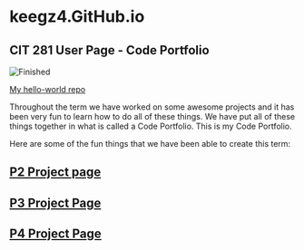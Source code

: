 # keegz4.GitHub.io
## CIT 281 User Page - Code Portfolio

![Finished](http://saintmaryadoption.com/wp-content/uploads/2013/06/finished-adoption.jpg)

[My hello-world repo](https://github.com/keegz4/hello-world)

Throughout the term we have worked on some awesome projects and it has been very fun to learn how to do all of these things. We have put all of these things together in what is called a Code Portfolio. This is my Code Portfolio.

Here are some of the fun things that we have been able to create this term:

## [P2 Project page](https://uo-cit.github.io/p2-17S-keegz4/)

## [P3 Project Page](https://uo-cit.github.io/p3-17s-keegz4/)

## [P4 Project Page](https://uo-cit.github.io/p4-17s-keegz4/)
